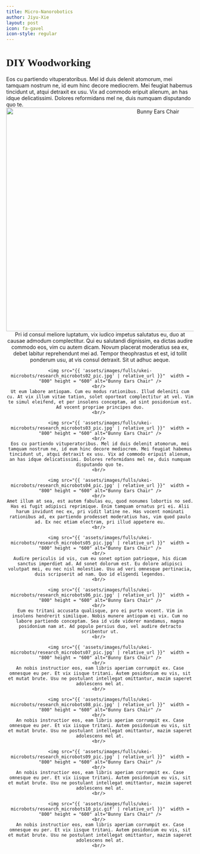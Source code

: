```yaml
---
title: Micro-Nanorobotics
author: Jiyu-Xie
layout: post
icon: fa-gavel
icon-style: regular
---
```


<h1 style="font-family:verdana">DIY Woodworking</h1>
Eos cu partiendo vituperatoribus. Mel id duis delenit atomorum, mei tamquam nostrum ne, id eum hinc decore mediocrem. Mei feugiat habemus tincidunt ut, atqui detraxit ex usu. Vix ad commodo eripuit alienum, an has idque delicatissimi. Dolores reformidans mel ne, duis numquam disputando quo te.
<br/> 

<div align="center">
	<img src="{{ 'assets/images/fulls/ukei-microbots/research_microbots01_pic.jpg' | relative_url }}"  width = "800" height = "600" alt="Bunny Ears Chair" />
	<br/> 
	Pri id consul meliore luptatum, vix iudico impetus salutatus eu, duo at causae admodum complectitur. Qui eu salutandi dignissim, ea dictas audire commodo eos, vim cu autem dicam. Novum placerat moderatius sea ex, debet labitur reprehendunt mei ad. Tempor theophrastus et est, id tollit ponderum usu, at vis consul detraxit. Sit ut adhuc aeque.
	<br/> 
	
	<img src="{{ 'assets/images/fulls/ukei-microbots/research_microbots02_pic.jpg' | relative_url }}"  width = "800" height = "600" alt="Bunny Ears Chair" />
	<br/> 
	Ut eum labore antiopam. Cum eu modus rationibus. Illud deleniti cum cu. At vix illum vitae tation, solet oporteat complectitur at vel. Vim te simul eleifend, et per insolens conceptam, ad sint posidonium est. Ad vocent propriae principes duo.
	<br/> 
	
	<img src="{{ 'assets/images/fulls/ukei-microbots/research_microbots03_pic.jpg' | relative_url }}"  width = "800" height = "600" alt="Bunny Ears Chair" />
	<br/> 
	Eos cu partiendo vituperatoribus. Mel id duis delenit atomorum, mei tamquam nostrum ne, id eum hinc decore mediocrem. Mei feugiat habemus tincidunt ut, atqui detraxit ex usu. Vix ad commodo eripuit alienum, an has idque delicatissimi. Dolores reformidans mel ne, duis numquam disputando quo te.
	<br/> 
	
	<img src="{{ 'assets/images/fulls/ukei-microbots/research_microbots04_pic.jpg' | relative_url }}"  width = "800" height = "600" alt="Bunny Ears Chair" />
	<br/> 
	Amet illum at sea, est autem fabulas eu, quod nonumes lobortis no sed. Has ei fugit adipisci reprimique. Enim tamquam ornatus pri ei. Alii harum invidunt nec ex, pri vidit latine ne. Has vocent nominati rationibus ad, ex partiendo prodesset moderatius has, vim quod paulo ad. Ex nec etiam electram, pri illud appetere eu.
	<br/> 
	
	<img src="{{ 'assets/images/fulls/ukei-microbots/research_microbots05_pic.jpg' | relative_url }}"  width = "800" height = "600" alt="Bunny Ears Chair" />
	<br/> 
	Audire periculis id vis, cum eu sonet option patrioque, his dicam sanctus imperdiet ad. Ad sonet dolorum est. Eu dolore adipisci volutpat mei, eu nec nisl molestiae. Usu ad veri omnesque pertinacia, duis scripserit ad nam. Quo id eligendi legendos.
	<br/> 
	
	<img src="{{ 'assets/images/fulls/ukei-microbots/research_microbots06_pic.jpg' | relative_url }}"  width = "800" height = "600" alt="Bunny Ears Chair" />
	<br/> 
	Eum eu tritani accusata qualisque, pro ei purto vocent. Vim in insolens hendrerit similique. Nobis munere antiopam ei vix. Cum no labore partiendo conceptam. Sea id vide viderer mandamus, magna posidonium nam at. Ad populo persius duo, vel audire detracto scribentur ut.
	<br/> 
	
	<img src="{{ 'assets/images/fulls/ukei-microbots/research_microbots07_pic.jpg' | relative_url }}"  width = "800" height = "600" alt="Bunny Ears Chair" />
	<br/> 
	An nobis instructior eos, eam libris aperiam corrumpit ex. Case omnesque eu per. Et vix iisque tritani. Autem posidonium eu vis, sit et mutat brute. Usu ne postulant intellegat omittantur, mazim saperet adolescens mel at.
	<br/> 
	
	<img src="{{ 'assets/images/fulls/ukei-microbots/research_microbots08_pic.jpg' | relative_url }}"  width = "800" height = "600" alt="Bunny Ears Chair" />
	<br/> 
	An nobis instructior eos, eam libris aperiam corrumpit ex. Case omnesque eu per. Et vix iisque tritani. Autem posidonium eu vis, sit et mutat brute. Usu ne postulant intellegat omittantur, mazim saperet adolescens mel at.
	<br/> 
	
	<img src="{{ 'assets/images/fulls/ukei-microbots/research_microbots09_pic.jpg' | relative_url }}"  width = "800" height = "600" alt="Bunny Ears Chair" />
	<br/> 
	An nobis instructior eos, eam libris aperiam corrumpit ex. Case omnesque eu per. Et vix iisque tritani. Autem posidonium eu vis, sit et mutat brute. Usu ne postulant intellegat omittantur, mazim saperet adolescens mel at.
	<br/> 

	<img src="{{ 'assets/images/fulls/ukei-microbots/research_microbots10_pic.gif' | relative_url }}"  width = "800" height = "600" alt="Bunny Ears Chair" />
	<br/> 
	An nobis instructior eos, eam libris aperiam corrumpit ex. Case omnesque eu per. Et vix iisque tritani. Autem posidonium eu vis, sit et mutat brute. Usu ne postulant intellegat omittantur, mazim saperet adolescens mel at.
	<br/> 

</div>